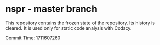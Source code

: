 # nspr - master branch

This repository contains the frozen state of the repository.
Its history is cleared. It is used only for static code
analysis with Codacy.

Commit Time: 1711607260
